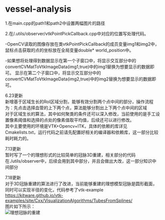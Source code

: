 # vessel-analysis

1.在main.cpp的path1和path2中设置两幅图片的路径

2.在/.utils/observer/vtkPointPickCallback.cpp中对应的位置写处理代码。

  -OpenCV读取的图像存放在类vtkPointPickCallback的成员变量img1和img2中，鼠标点击获取的点的坐标放在全局变量double* world_position中。
  
  -如果想将处理得到数据显示在第一个子窗口中，将显示交互部分中的convertCVMatToVtkImageData(img1,true)中的img1替换为想要显示的数据即可。
                     显示在第二个子窗口中，将显示交互部分中的convertCVMatToVtkImageData(img2,true)中的img2替换为想要显示的数据即可。

6.23更新  
新增基于区域生长的RoI区域分割，能够有效分割两个点中间的部分，操作流程为：先点击选择血管的上下两个点，算法能够分割出上下两个点中间的区域  
对于区域生长的算法，其中如何聚类的条件还可以深入修改，当前使用的是手工设置像素阈值和选择的点处的像素值取平均值，后续还可以进行修改。  
其中主要使用的环境是VTK+Opencv+ITK，具体的依赖的库详见Cmakelists.txt，运行代码之前请先配置好相关的编译器和依赖库，这一部分比较耗时耗力的。
  
7.13更新  
暂时写了一个的理想形式的比较简单的冠脉3D重建，相关部分的代码在./utils/observer中，后续会用到其中部分，并且会做出大改，这一部分知识中间部分  

7.18更新  
对于3D冠脉重建的算法进行了改进，当前能够重建的理想模型冠脉是圆形截面，同时可以实现半径的变化，代码参考了vtk-example  
https://kitware.github.io/vtk-examples/site/Cxx/VisualizationAlgorithms/TubesFromSplines/  
图片如下所示：  
![理想冠脉的重建](https://github.com/Lemon-Haining/vessel-analysis.git/blob/master/images/035_0000.jpg)
